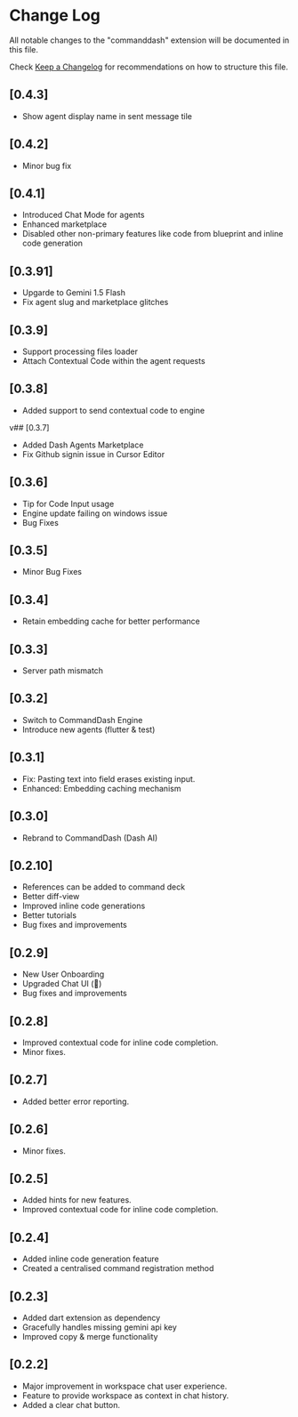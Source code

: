# Change Log

All notable changes to the "commanddash" extension will be documented in this file.

Check [Keep a Changelog](http://keepachangelog.com/) for recommendations on how to structure this file.

## [0.4.3]
- Show agent display name in sent message tile

## [0.4.2]
- Minor bug fix

## [0.4.1]
- Introduced Chat Mode for agents
- Enhanced marketplace
- Disabled other non-primary features like code from blueprint and inline code generation

## [0.3.91]
- Upgarde to Gemini 1.5 Flash
- Fix agent slug and marketplace glitches

## [0.3.9]
- Support processing files loader
- Attach Contextual Code within the agent requests

## [0.3.8]
- Added support to send contextual code to engine

v## [0.3.7]
- Added Dash Agents Marketplace
- Fix Github signin issue in Cursor Editor

## [0.3.6]
- Tip for Code Input usage
- Engine update failing on windows issue
- Bug Fixes

## [0.3.5]

- Minor Bug Fixes

## [0.3.4]

- Retain embedding cache for better performance

## [0.3.3]

- Server path mismatch

## [0.3.2]

- Switch to CommandDash Engine
- Introduce new agents (flutter & test)

## [0.3.1]

- Fix: Pasting text into field erases existing input.
- Enhanced: Embedding caching mechanism

## [0.3.0]

- Rebrand to CommandDash (Dash AI)

## [0.2.10]

- References can be added to command deck
- Better diff-view
- Improved inline code generations
- Better tutorials
- Bug fixes and improvements

## [0.2.9]

- New User Onboarding
- Upgraded Chat UI (💙)
- Bug fixes and improvements

## [0.2.8]

- Improved contextual code for inline code completion.
- Minor fixes.

## [0.2.7]

- Added better error reporting.

## [0.2.6]

- Minor fixes.

## [0.2.5]

- Added hints for new features.
- Improved contextual code for inline code completion.

## [0.2.4]

- Added inline code generation feature
- Created a centralised command registration method

## [0.2.3]

- Added dart extension as dependency
- Gracefully handles missing gemini api key
- Improved copy & merge functionality

## [0.2.2]

- Major improvement in workspace chat user experience.
- Feature to provide workspace as context in chat history.
- Added a clear chat button.
